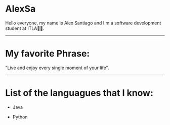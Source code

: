 # AlexSa

Hello everyone, my name is Alex Santiago and I m a software development student at ITLA👨‍💻.

------------------------------------------
# My favorite Phrase:

"Live and enjoy every single moment of your life".

----------------------------------------
# List of the languagues that I know:

- Java

- Python
